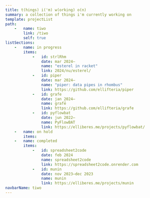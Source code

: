 ```yaml
---
title: t(hings) i('m) w(orking) o(n)
summary: a collection of things i'm currently working on
template: projectList
path:
    -   name: tiwo
        link: /tiwo
        self: true
listSections:
    -   name: in progress
        items:
            -   id: strlRhm
                date: mar 2024–
                name: "esterel in racket"
                link: 2024/nu/esterel/
            -   id: piper
                date: mar 2024–
                name: "piper: data pipes in rhombus"
                link: https://github.com/ellifteria/piper
            -   id: grafe
                date: jan 2024–
                name: grafē
                link: https://github.com/ellifteria/grafe
            -   id: pyflowbat
                date: jun 2022–
                name: PyFlowBAT
                link: https://elliberes.me/projects/pyflowbat/
    -   name: on hold
        items:
    -   name: completed
        items:
            -   id: spreadsheet2code
                date: feb 2024
                name: spreadsheet2code
                link: https://spreadsheet2code.onrender.com
            -   id: munin
                date: nov 2023–dec 2023
                name: munin
                link: https://elliberes.me/projects/munin
navbarName: tiwo
---
```

